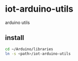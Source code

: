 # iot-arduino-utils

arduino utils

## install

```sh
cd ~/Arduino/libraries
ln -s <path>/iot-arduino-utils
```
